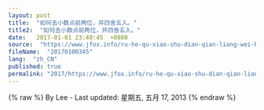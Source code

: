 ```yaml
---
layout: post
title:  "如何去小数点前两位，并四舍五入。"
title2:  "如何去小数点前两位，并四舍五入。"
date:   2017-01-01 23:40:45  +0800
source:  "https://www.jfox.info/ru-he-qu-xiao-shu-dian-qian-liang-wei-bing-si-she-wu-ru.html"
fileName:  "20170100345"
lang:  "zh_CN"
published: true
permalink: "2017/https://www.jfox.info/ru-he-qu-xiao-shu-dian-qian-liang-wei-bing-si-she-wu-ru.html"
---
```

{% raw %}
By Lee - Last updated: 星期五, 五月 17, 2013
{% endraw %}